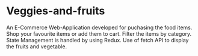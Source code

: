 # Veggies-and-fruits
An E-Commerce Web-Application developed for puchasing the food items.
Shop your favourite items or add them to cart.
Filter the items by category.
State Management is handled by using Redux.
Use of fetch API to display the fruits and vegetable.
